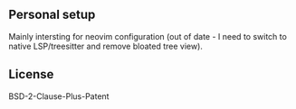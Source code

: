 ## Personal setup

Mainly intersting for neovim configuration (out of date - I need to switch to native LSP/treesitter and remove bloated tree view).

## License

BSD-2-Clause-Plus-Patent
